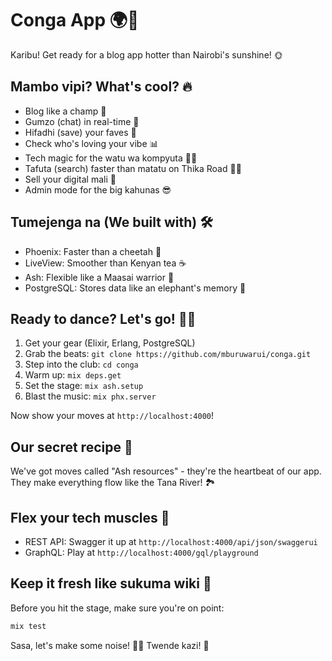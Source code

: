 # Conga App 🌍🎉

Karibu! Get ready for a blog app hotter than Nairobi's sunshine! 🌞

## Mambo vipi? What's cool? 🔥

- Blog like a champ 📝
- Gumzo (chat) in real-time 💬
- Hifadhi (save) your faves 🖤
- Check who's loving your vibe 📊
- Tech magic for the watu wa kompyuta 🧙‍♂️
- Tafuta (search) faster than matatu on Thika Road 🚐💨
- Sell your digital mali 💸
- Admin mode for the big kahunas 😎

## Tumejenga na (We built with) 🛠️

- Phoenix: Faster than a cheetah 🐆
- LiveView: Smoother than Kenyan tea ☕
- Ash: Flexible like a Maasai warrior 🦁
- PostgreSQL: Stores data like an elephant's memory 🐘

## Ready to dance? Let's go! 💃🕺

1. Get your gear (Elixir, Erlang, PostgreSQL)
2. Grab the beats: `git clone https://github.com/mburuwarui/conga.git`
3. Step into the club: `cd conga`
4. Warm up: `mix deps.get`
5. Set the stage: `mix ash.setup`
6. Blast the music: `mix phx.server`

Now show your moves at `http://localhost:4000`!

## Our secret recipe 🤫

We've got moves called "Ash resources" - they're the heartbeat of our app. They make everything flow like the Tana River! 🏞️

## Flex your tech muscles 💪

- REST API: Swagger it up at `http://localhost:4000/api/json/swaggerui`
- GraphQL: Play at `http://localhost:4000/gql/playground`

## Keep it fresh like sukuma wiki 🥬

Before you hit the stage, make sure you're on point:

```elixir
mix test

```

Sasa, let's make some noise! 🎉🥁 Twende kazi! 🚀
